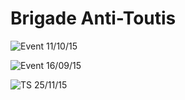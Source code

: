 # Brigade Anti-Toutis #

![Event 11/10/15](http://puu.sh/kGHXe/687aeee890.png)

![Event 16/09/15](http://puu.sh/kdq7e/544ffbc34f.png)

![TS 25/11/15](http://puu.sh/lyc43/1b1742e81e.png)